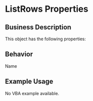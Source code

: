 # ListRows Properties

## Business Description
This object has the following properties:

## Behavior
Name

## Example Usage
No VBA example available.